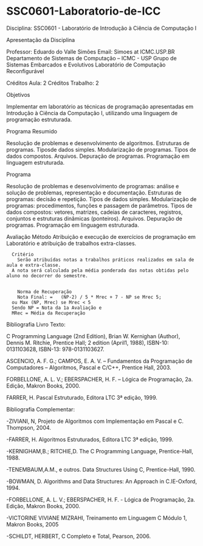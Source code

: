 # SSC0601-Laboratorio-de-ICC
 Disciplina: SSC0601 - Laboratório de Introdução à Ciência de Computação I

Apresentação da Disciplina

Professor: Eduardo do Valle Simões Email: Simoes at ICMC.USP.BR 
Departamento de Sistemas de Computação – ICMC - USP 
Grupo de Sistemas Embarcados e Evolutivos 
Laboratório de Computação Reconfigurável

Créditos Aula: 2 Créditos Trabalho: 2 

Objetivos

Implementar em laboratório as técnicas de programação apresentadas em Introdução à Ciência da Computação I, utilizando uma linguagem de programação estruturada.
 
Programa Resumido

Resolução de problemas e desenvolvimento de algoritmos. Estruturas de programas. Tiposde dados simples. Modularização de programas. Tipos de dados compostos. Arquivos. Depuração de programas. Programação em linguagem estruturada.
 
Programa

Resolução de problemas e desenvolvimento de programas: análise e solução de problemas, representação e documentação. Estruturas de programas: decisão e repetição. Tipos de dados simples. Modularização de programas: procedimentos, funções e passagem de parâmetros. Tipos de dados compostos: vetores, matrizes, cadeias de caracteres, registros, conjuntos e estruturas dinâmicas (ponteiros). Arquivos. Depuração de programas. Programação em linguagem estruturada.
 
Avaliação
      Método
     	Atribuição e execução de exercícios de programação em Laboratório e atribuição de trabalhos extra-classes.
      
      Critério
     	Serão atribuídas notas a trabalhos práticos realizados em sala de aula e extra-classe. 
      A nota será calculada pela média ponderada das notas obtidas pelo aluno no decorrer do semestre. 

 
     	Norma de Recuperação
     	Nota Final: =	(NP-2) / 5 * Mrec + 7 - NP se Mrec 5; 
      ou Max (NP, Mrec) se Mrec < 5
      Sendo	NP = Nota da 1a Avaliação e 
      MRec = Média da Recuperação
 
Bibliografia
Livro Texto:


C Programming Language (2nd Edition), Brian W. Kernighan (Author), Dennis M. Ritchie, Prentice Hall; 2 edition (ApriI1, 1988), ISBN-10: 0131103628, ISBN-13: 978-0131103627. 

ASCENCIO, A. F. G.; CAMPOS, E. A. V. – Fundamentos da Programação de Computadores – Algoritmos, Pascal e C/C++, Prentice Hall, 2003.

FORBELLONE, A. L. V.; EBERSPACHER, H. F. – Lógica de Programação, 2a. Edição, Makron Books, 2000.

FARRER, H. Pascal Estruturado, Editora LTC 3ª edição, 1999.

Bibliografia Complementar:

-ZIVIANI, N, Projeto de Algoritmos com Implementação em Pascal e C. Thompson, 2004.

-FARRER, H. Algoritmos Estruturados, Editora LTC 3ª edição, 1999.

-KERNIGHAM,B.; RITCHIE,D. The C Programming Language, Prentice-Hall, 1988.

-TENEMBAUM,A.M., e outros. Data Structures Using C, Prentice-Hall, 1990.

-BOWMAN, D. Algorithms and Data Structures: An Approach in C.IE-Oxford, 1994.

-FORBELLONE, A. L. V.; EBERSPACHER, H. F. - Lógica de Programação, 2a. Edição, Makron Books, 2000.

-VICTORINE VIVIANE MIZRAHI, Treinamento em Linguagem C Módulo 1, Makron Books, 2005

-SCHILDT, HERBERT, C Completo e Total, Pearson, 2006.
